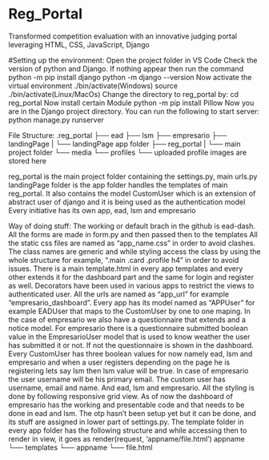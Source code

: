# Reg_Portal
Transformed competition evaluation with an innovative judging portal leveraging HTML, CSS, JavaScript, Django


#Setting up the environment:
Open the project folder in VS Code 
Check the version of python and Django. If nothing appear then run the command
          python -m pip install django
          python -m django --version
Now activate the virtual environment
          ./bin/activate(Windows)
          source ./bin/activate(Linux/MacOs)
Change the directory to reg_portal by:
          cd reg_portal
Now install certain Module
          python -m pip install Pillow
Now you are in the Django project directory. You can run the following to start server:
python manage.py runserver

File Structure:
.reg_portal
├── ead
├── lsm
├── empresario
├── landingPage
|   └── landingPage app folder
├── reg_portal
|   └── main project folder
└── media
   └── profiles
       └── uploaded profile images are stored here

reg_portal is the main project folder containing the settings.py, main urls.py
landingPage folder is the app folder handles the templates of main reg_portal. It also contains the model CustomUser which is an extension of abstract user of django and it is being used as the authentication model
Every initiative has its own app, ead, lsm and empresario

Way of doing stuff:
The working or default brach in the github is ead-dash.
All the forms are made in form.py and then passed then to the templates
All the static css files are named as “app_name.css” in order to avoid clashes. The class names are generic and while styling access the class by using the whole structure for example, “.main .card .profile h4” in order to avoid issues.
There is a main template.html in every app templates and every other extends it for the dashboard part and the same for login and register as well.
Decorators have been used in various apps to restrict the views to authenticated user.
All the urls are named as “app_url” for example “empresario_dashboard”.
Every app has its model named as “APPUser” for example EADUser that maps to the CustomUser by one to one maping. In the case of empresario we also have a questionnaire that extends and a notice model.
For empresario there is a questionnaire submitted boolean value in the EmpresarioUser model that is used to know weather the user has submitted it or not. If not the questionnaire is shown in the dashboard.
Every CustomUser has three boolean values for now namely ead, lsm and empresario and when a user registers depending on the page he is registering lets say lsm then lsm value will be true.
In case of empresario the user username will be his primary email.
The custom user has username, email and name. And ead, lsm and empresario.
All the styling is done by following responsive grid view.
As of now the dashboard of empresario has the working and presentable code and that needs to be done in ead and lsm.
The otp hasn’t been setup yet but it can be done, and its stuff are assigned in lower part of settings.py.
The template folder in every app folder has the following structure and while accessing then to render in view, it goes as render(request, ‘appname/file.html’)
appname
└── templates
   └── appname
       └── file.html

